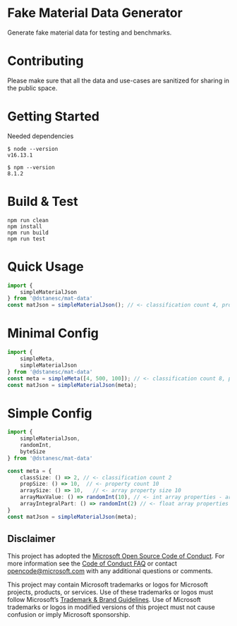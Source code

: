 # Fake Material Data Generator

Generate fake material data for testing and benchmarks.

# Contributing

Please make sure that all the data and use-cases are sanitized for sharing in the public space.

# Getting Started

Needed dependencies
```
$ node --version
v16.13.1

$ npm --version
8.1.2
```

# Build & Test

```
npm run clean
npm install
npm run build
npm run test
```

# Quick Usage
```ts
import {
    simpleMaterialJson
} from '@dstanesc/mat-data'
const matJson = simpleMaterialJson(); // <- classification count 4, property count 100, array property size 20
```

# Minimal Config
```ts
import {
    simpleMeta,
    simpleMaterialJson
} from '@dstanesc/mat-data'
const meta = simpleMeta([4, 500, 100]); // <- classification count 8, property count 500, array property size 100
const matJson = simpleMaterialJson(meta);
```

# Simple Config

```ts
import {
    simpleMaterialJson,
    randomInt,
    byteSize
} from '@dstanesc/mat-data'

const meta = {
    classSize: () => 2, // <- classification count 2
    propSize: () => 10,  // <- property count 10
    arraySize: () => 10,   // <- array property size 10 
    arrayMaxValue: () => randomInt(10), // <- int array properties - array max value (10 or less)
    arrayIntegralPart: () => randomInt(2) // <- float array properties - array integral part (2 or less)
}
const matJson = simpleMaterialJson(meta);
```

## Disclaimer

This project has adopted the [Microsoft Open Source Code of Conduct](https://opensource.microsoft.com/codeofconduct/).
For more information see the [Code of Conduct FAQ](https://opensource.microsoft.com/codeofconduct/faq/) or contact
[opencode@microsoft.com](mailto:opencode@microsoft.com) with any additional questions or comments.

This project may contain Microsoft trademarks or logos for Microsoft projects, products, or services. Use of these
trademarks or logos must follow Microsoft’s [Trademark & Brand Guidelines](https://www.microsoft.com/trademarks). Use of
Microsoft trademarks or logos in modified versions of this project must not cause confusion or imply Microsoft
sponsorship.
